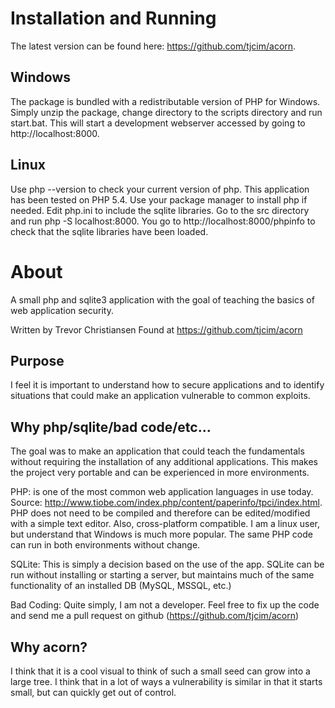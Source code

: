 # Installation and Running
The latest version can be found here:  https://github.com/tjcim/acorn.

## Windows
The package is bundled with a redistributable version of PHP for Windows.  Simply unzip the package, change directory to the scripts directory and run start.bat.  This will start a development webserver accessed by going to http://localhost:8000.

## Linux
Use php --version to check your current version of php.  This application has been tested on PHP 5.4.  Use your package manager to install php if needed.  Edit php.ini to include the sqlite libraries.  Go to the src directory and run php -S localhost:8000.  You go to http://localhost:8000/phpinfo to check that the sqlite libraries have been loaded.

# About
A small php and sqlite3 application with the goal of teaching the basics of web application security.

Written by Trevor Christiansen
Found at https://github.com/tjcim/acorn

## Purpose
I feel it is important to understand how to secure applications and to identify situations that could make an application vulnerable to common exploits.

## Why php/sqlite/bad code/etc...
The goal was to make an application that could teach the fundamentals without requiring the installation of any additional applications.  This makes the project very portable and can be experienced in more environments.

PHP: is one of the most common web application languages in use today.  Source:  http://www.tiobe.com/index.php/content/paperinfo/tpci/index.html.  PHP does not need to be compiled and therefore can be edited/modified with a simple text editor.  Also, cross-platform compatible.  I am a linux user, but understand that Windows is much more popular.  The same PHP code can run in both environments without change.

SQLite:  This is simply a decision based on the use of the app.  SQLite can be run without installing or starting a server, but maintains much of the same functionality of an installed DB (MySQL, MSSQL, etc.)

Bad Coding:  Quite simply, I am not a developer.  Feel free to fix up the code and send me a pull request on github (https://github.com/tjcim/acorn)

## Why acorn?
I think that it is a cool visual to think of such a small seed can grow into a large tree.  I think that in a lot of ways a vulnerability is similar in that it starts small, but can quickly get out of control.
